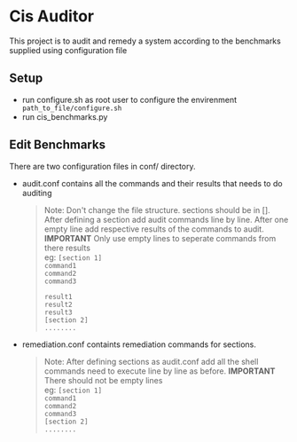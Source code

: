 # Cis Auditor
This project is to audit and remedy a system according to the benchmarks supplied using configuration file

## Setup
- run configure.sh as root user to configure the envirenment ` path_to_file/configure.sh`
- run cis_benchmarks.py

## Edit Benchmarks
There are two configuration files in conf/ directory.       
  - audit.conf contains all the commands and their results that needs to do auditing       
    > Note: Don't change the file structure. sections should be in []. After defining a section add audit commands line by line. After one empty line add respective results of the commands to audit. **IMPORTANT** Only use empty lines to seperate commands from there results        
    eg: 
    `[section 1]`        
    `command1`        
    `command2`        
    `command3`        
    `        `        
    `result1`        
    `result2`        
    `result3`        
    `[section 2]`        
    `........`        
  - remediation.conf containts remediation commands for sections. 
    > Note: After defining sections as audit.conf add all the shell commands need to execute line by line as before. **IMPORTANT** There should not be empty lines        
    eg: `[section 1]`        
        `command1`        
        `command2`        
        `command3`        
        `[section 2]`        
        `........`
